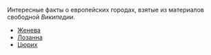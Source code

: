 Интересные факты о европейских городах, взятые из материалов свободной *Википедии*. 

* [Женева](Женева.md)
* [Лозанна](Лозанна.md)
* [Цюрих](Цюрих.md)